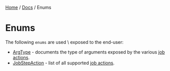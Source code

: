 [Home](/README.md) / [Docs](/docs/README.md) / Enums

# Enums
The following `enums` are used \ exposed to the end-user:

- [ArgType](/docs/enums/ArgType.md) - documents the type of arguments exposed by the various [job actions](/docs/job-actions/README.md).
- [JobStepAction](/docs/enums/JobStepAction.md) - list of all supported [job actions](/docs/job-actions/README.md).